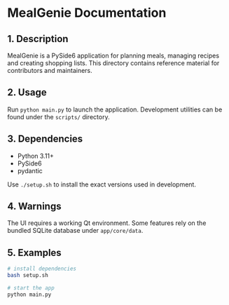 # MealGenie Documentation

## 1. Description
MealGenie is a PySide6 application for planning meals, managing recipes and creating shopping lists. This directory contains reference material for contributors and maintainers.

## 2. Usage
Run `python main.py` to launch the application. Development utilities can be found under the `scripts/` directory.

## 3. Dependencies
- Python 3.11+
- PySide6
- pydantic

Use `./setup.sh` to install the exact versions used in development.

## 4. Warnings
The UI requires a working Qt environment. Some features rely on the bundled SQLite database under `app/core/data`.

## 5. Examples
```bash
# install dependencies
bash setup.sh

# start the app
python main.py
```
